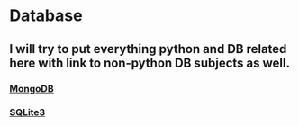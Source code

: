 # Database

## I will try to put everything python and DB related here with link to non-python DB subjects as well.

### [MongoDB](https://github.com/DeusExAliquo/Knowledge/tree/main/PythonKnowledge/Database/MongoDB)

### [SQLite3](https://github.com/DeusExAliquo/Knowledge/tree/main/PythonKnowledge/Database/SQLite3)